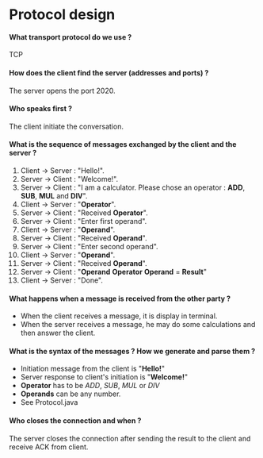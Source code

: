 # Protocol design

#### What transport protocol do we use ?

TCP

#### How does the client find the server (addresses and ports) ?

The server opens the port 2020.
 
#### Who speaks first ?

The client initiate the conversation.

#### What is the sequence of messages exchanged by the client and the server ?

1.  Client -> Server : "Hello!".
2.  Server -> Client : "Welcome!".
3.  Server -> Client : "I am a calculator. Please chose an operator : **ADD**, **SUB**, **MUL** and **DIV**".
4.  Client -> Server : "**Operator**".
5.  Server -> Client : "Received **Operator**".
6.  Server -> Client : "Enter first operand".
7.  Client -> Server : "**Operand**".
8.  Server -> Client : "Received **Operand**".
9.  Server -> Client : "Enter second operand".
10. Client -> Server : "**Operand**".
11. Server -> Client : "Received **Operand**".
12. Server -> Client : "**Operand** **Operator** **Operand** = **Result**"
13. Client -> Server : "Done".

#### What happens when a message is received from the other party ?

- When the client receives a message, it is display in terminal.
- When the server receives a message, he may do some calculations and then answer the client.

#### What is the syntax of the messages ? How we generate and parse them ?

- Initiation message from the client is "**Hello!**"
- Server response to client's initiation is "**Welcome!**"
- **Operator** has to be *ADD*, *SUB*, *MUL* or *DIV*
- **Operands** can be any number.
- See Protocol.java
#### Who closes the connection and when ?

The server closes the connection after sending the result to the client and receive ACK from client.
